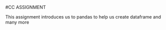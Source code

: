 #CC ASSIGNMENT 



This assignment introduces us to pandas to help us create dataframe and many more
